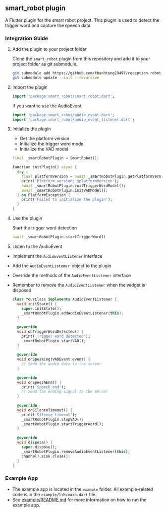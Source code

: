 ## smart_robot plugin

A Flutter plugin for the smart robot project. This plugin is used to detect the trigger word and capture the speech data.

### Integration Guide

1. Add the plugin to your project folder

    Clone the `smart_robot` plugin from this repository and add it to your project folder as git submodule.
    ```bash
    git submodule add https://github.com/thanhtung29497/reception-robot-sdk.git
    git submodule update --init --recursive
    ```

2. Import the plugin
    ```dart
    import 'package:smart_robot/smart_robot.dart';
    ```

   If you want to use the AudioEvent
    ```dart
    import 'package:smart_robot/audio_event.dart';
    import 'package:smart_robot/audio_event_listener.dart';
    ```

3. Initialize the plugin
    - Get the platform version
    - Initialize the trigger word model
    - Initialize the VAD model

    ```dart
    final _smartRobotPlugin = SmartRobot();
    
    function initPlugin() async {
      try {
        final platformVersion = await _smartRobotPlugin.getPlatformVersion();
        print('Platform version: $platformVersion');
        await _smartRobotPlugin.initTriggerWordModel();
        await _smartRobotPlugin.initVADModel();
      } on PlatformException {
        print('Failed to initialize the plugin');
      }
    }
    ```

4. Use the plugin 

    Start the trigger word detection
    ```dart
    await _smartRobotPlugin.startTriggerWord()
    ```

5. Listen to the AudioEvent
- Implement the `AudioEventListener` interface
- Add the `AudioEventListener`-object to the plugin
- Override the methods of the `AudioEventListener` interface
- Remember to remove the `AudioEventListener` when the widget is disposed

  ```dart
  class YourClass implements AudioEventListener {
    void initState() {
      super.initState();
      _smartRobotPlugin.addAudioEventListener(this);
    }
    
    @override
    void onTriggerWordDetected() {
      print('Trigger word detected');
      _smartRobotPlugin.startVAD();
    }
      
    @override
    void onSpeaking(VADEvent event) {
      // Send the audio data to the server
    }
      
    @override
    void onSpeechEnd() {
      print('Speech end');
      // Send the ending signal to the server
    }
      
    @override
    void onSilenceTimeout() {
      print('Silence timeout');
      _smartRobotPlugin.stopVAD();
      _smartRobotPlugin.startTriggerWord();
    }
      
    @override
    void dispose() {
      super.dispose();
      _smartRobotPlugin.removeAudioEventListener(this);
      channel?.sink.close();
    }
  }
  ```

### Example App
- The example app is located in the `example` folder. All example-related code is in the `example/lib/main.dart` file.
- See [example/README.md](example/README.md) for more information on how to run the example app.




